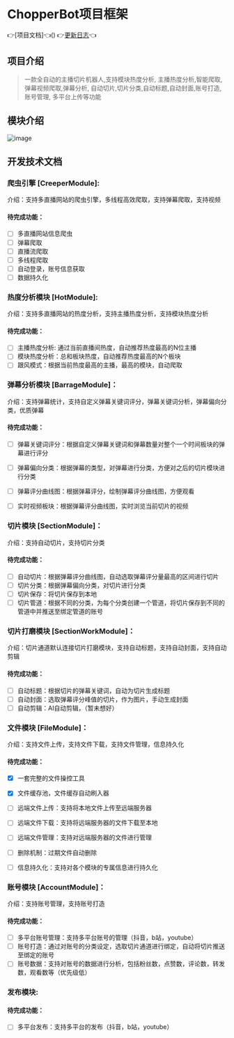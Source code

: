 # ChopperBot项目框架
👉[项目文档]👈()
👉[更新日志](https://gitee.com/sbg-genius/ChopperBot/blob/master/CHANGELOG.md)👈


## 项目介绍


>一款全自动的主播切片机器人,支持模块热度分析, 主播热度分析,智能爬取,弹幕视频爬取,弹幕分析, 自动切片,切片分类,自动标题,自动封面,账号打造,账号管理, 多平台上传等功能

## 模块介绍
![image](https://mynoteimages.oss-cn-hangzhou.aliyuncs.com/20230419223557838.png)

## 开发技术文档

### 爬虫引擎 [CreeperModule]:
介绍：支持多直播网站的爬虫引擎，多线程高效爬取，支持弹幕爬取，支持视频

#### 待完成功能：
- [ ] 多直播网站信息爬虫
- [ ] 弹幕爬取
- [ ] 直播流爬取
- [ ] 多线程爬取
- [ ] 自动登录，账号信息获取
- [ ] 数据持久化

### 热度分析模块 [HotModule]:
介绍：支持多直播网站的热度分析，支持主播热度分析，支持模块热度分析

#### 待完成功能：
- [ ] 主播热度分析: 通过当前直播间热度，自动推荐热度最高的N位主播
- [ ] 模块热度分析：总和板块热度，自动推荐热度最高的N个板块
- [ ] 跟风模式：根据当前热度最高的主播，最高的模块，自动爬取

### 弹幕分析模块 [BarrageModule]：
介绍：支持弹幕统计，支持自定义弹幕关键词评分，弹幕关键词分析，弹幕偏向分类，优质弹幕

#### 待完成功能：
- [ ] 弹幕关键词评分：根据自定义弹幕关键词和弹幕数量对整个一个时间板块的弹幕进行评分
- [ ] 弹幕偏向分类：根据弹幕的类型，对弹幕进行分类，方便对之后的切片模块进行分类
- [ ] 弹幕评分曲线图：根据弹幕评分，绘制弹幕评分曲线图，方便观看
- [ ] 实时视频板块：根据弹幕评分曲线图，实时浏览当前切片的视频


### 切片模块 [SectionModule]：
介绍：支持自动切片，支持切片分类

#### 待完成功能：
- [ ] 自动切片：根据弹幕评分曲线图，自动选取弹幕评分量最高的区间进行切片
- [ ] 切片分类：根据弹幕偏向分类，对切片进行分类
- [ ] 切片保存：将切片保存到本地
- [ ] 切片管道：根据不同的分类，为每个分类创建一个管道，将切片保存到不同的管道中并推送至绑定管道的账号

### 切片打磨模块 [SectionWorkModule]：
介绍：切片通道默认连接切片打磨模块，支持自动标题，支持自动封面，支持自动剪辑

#### 待完成功能：
- [ ] 自动标题：根据切片的弹幕关键词，自动为切片生成标题
- [ ] 自动封面：选取弹幕评分峰值的切片，作为图片，手动生成封面
- [ ] 自动剪辑：AI自动剪辑，（暂未想好）

### 文件模块 [FileModule]：
介绍：支持文件上传，支持文件下载，支持文件管理，信息持久化

#### 待完成功能：
- [x] 一套完整的文件操控工具
- [x] 文件缓存池，文件缓存自动刷入器
- [ ] 远端文件上传：支持将本地文件上传至远端服务器
- [ ] 远端文件下载：支持将远端服务器的文件下载至本地
- [ ] 远端文件管理：支持对远端服务器的文件进行管理
- [ ] 删除机制：过期文件自动删除
- [ ] 信息持久化：支持对各个模块的专属信息进行持久化


### 账号模块 [AccountModule]：
介绍：支持账号管理，支持账号打造

#### 待完成功能：
-[ ] 多平台账号管理：支持多平台账号的管理（抖音，b站，youtube）
-[ ] 账号打造：通过对账号的分类设定，选取切片通道进行绑定，自动将切片推送至绑定的账号
-[ ] 账号数据：支持对账号的数据进行分析，包括粉丝数，点赞数，评论数，转发数，观看数等（优先级低）

### 发布模块:

#### 待完成功能：
-[ ] 多平台发布：支持多平台的发布（抖音，b站，youtube）


